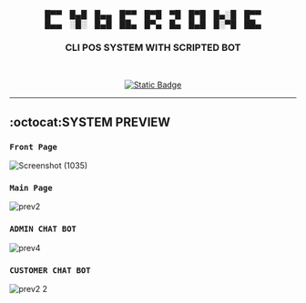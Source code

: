 <div align="center">
█▀▀ █▄█ █▄▄ █▀▀ █▀█ ▀█ █▀█ █▄░█ █▀▀<br>
█▄▄ ░█░ █▄█ ██▄ █▀▄ █▄ █▄█ █░▀█ ██▄<br>
<h3>CLI POS SYSTEM WITH SCRIPTED BOT</h3><br>
  
[![Static Badge](https://img.shields.io/badge/Windows(Console)-%20v1.0-blue)](https://github.com/MR-JLTC/CyberZone/releases/download/v1.0/CyberZone.exe)
</div>

---------------------------------
## :octocat:SYSTEM PREVIEW

### `Front Page`
![Screenshot (1035)](https://github.com/ShadowR3aper/CyberZone_Console/assets/123635909/74371fa8-5501-4776-9759-4002d7861069)




### `Main Page`
![prev2](https://github.com/ShadowR3aper/CyberZone_Console/assets/123635909/6382e077-7aa3-4008-80ff-514eb884c75a)




### `ADMIN CHAT BOT`
![prev4](https://github.com/ShadowR3aper/CyberZone_Console/assets/123635909/8cd3146f-9b67-4221-8290-f038bc211090)




### `CUSTOMER CHAT BOT`
![prev2 2](https://github.com/ShadowR3aper/CyberZone_Console/assets/123635909/0781c00b-3ae7-4fac-a4e1-1441cb6eca3d)


